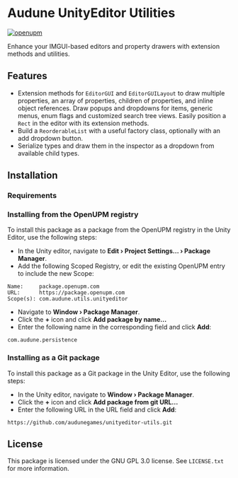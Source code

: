 # Audune UnityEditor Utilities

[![openupm](https://img.shields.io/npm/v/com.audune.utils.unityeditor?label=openupm&registry_uri=https://package.openupm.com)](https://openupm.com/packages/com.audune.utils.unityeditor/)

Enhance your IMGUI-based editors and property drawers with extension methods and utilities.

## Features

* Extension methods for `EditorGUI` and `EditorGUILayout` to draw multiple properties, an array of properties, children of properties, and inline object references. Draw popups and dropdowns for items, generic menus, enum flags and customized search tree views. Easily position a `Rect` in the editor with its extension methods.
* Build a `ReorderableList` with a useful factory class, optionally with an add dropdown button.
* Serialize types and draw them in the inspector as a dropdown from available child types.

## Installation

### Requirements

### Installing from the OpenUPM registry

To install this package as a package from the OpenUPM registry in the Unity Editor, use the following steps:

* In the Unity editor, navigate to **Edit › Project Settings... › Package Manager**.
* Add the following Scoped Registry, or edit the existing OpenUPM entry to include the new Scope:

```
Name:     package.openupm.com
URL:      https://package.openupm.com
Scope(s): com.audune.utils.unityeditor
```

* Navigate to **Window › Package Manager**.
* Click the **+** icon and click **Add package by name...**
* Enter the following name in the corresponding field and click **Add**:

```
com.audune.persistence
```

### Installing as a Git package

To install this package as a Git package in the Unity Editor, use the following steps:

* In the Unity editor, navigate to **Window › Package Manager**.
* Click the **+** icon and click **Add package from git URL...**
* Enter the following URL in the URL field and click **Add**:

```
https://github.com/audunegames/unityeditor-utils.git
```

## License

This package is licensed under the GNU GPL 3.0 license. See `LICENSE.txt` for more information.
